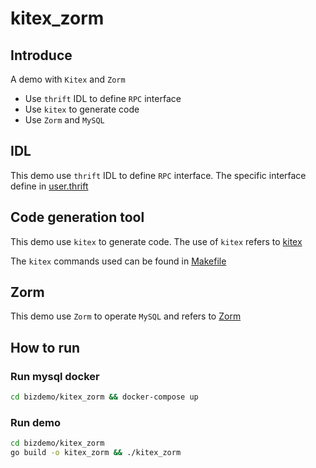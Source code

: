 # kitex_zorm

## Introduce

A demo with `Kitex` and `Zorm`

- Use `thrift` IDL to define `RPC` interface
- Use `kitex` to generate code
- Use `Zorm` and `MySQL`

## IDL

This demo use `thrift` IDL to define `RPC` interface. The specific interface define in [user.thrift](idl/user.thrift)

## Code generation tool

This demo use `kitex` to generate code. The use of `kitex` refers
to [kitex](https://www.cloudwego.io/docs/kitex/tutorials/code-gen/)

The `kitex` commands used can be found in [Makefile](Makefile)

## Zorm

This demo use `Zorm` to operate `MySQL` and refers to [Zorm](https://www.zorm.cn/)

## How to run

### Run mysql docker

```bash
cd bizdemo/kitex_zorm && docker-compose up
```

### Run demo

```bash
cd bizdemo/kitex_zorm
go build -o kitex_zorm && ./kitex_zorm
```